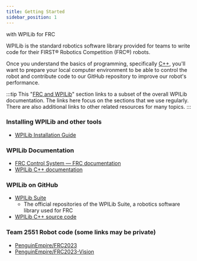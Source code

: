 ```yaml
---
title: Getting Started
sidebar_position: 1
---
```

with WPILib for FRC

WPILib is the standard robotics software library provided for teams to write code for their FIRST® Robotics Competition (FRC®) robots. 

Once you understand the basics of programming, specifically [C++](/docs/learn-to-code/cplusplus), you'll want to prepare your local computer environment to be able to control the robot and contribute code to our GitHub repository to improve our robot's performance.

:::tip
This "[FRC and WPILib](/docs/category/frc-and-wpilib)" section links to a subset of the overall WPILib documentation. The links here focus on the sections that we use regularly. There are also additional links to other related resources for many topics. 
:::

### Installing WPILib and other tools
- [WPILib Installation Guide](https://docs.wpilib.org/en/stable/docs/zero-to-robot/step-2/wpilib-setup.html)

### WPILib Documentation
- [FRC Control System — FRC documentation](https://docs.wpilib.org/en/stable/index.html)
- [WPILib C++ documentation](https://first.wpi.edu/wpilib/allwpilib/docs/release/cpp/)

### WPILib on GitHub
- [WPILib Suite](https://github.com/wpilibsuite)
    * The official repositories of the WPILib Suite, a robotics software library used for FRC
- [WPILib C++ source code](https://github.com/wpilibsuite/allwpilib/tree/main/wpilibc/src/main/native/cpp)

### Team 2551 Robot code (some links may be private)
- [PenguinEmpire/FRC2023](https://github.com/PenguinEmpire/FRC2023)
- [PenguinEmpire/FRC2023-Vision](https://github.com/PenguinEmpire/FRC2023-Vision)